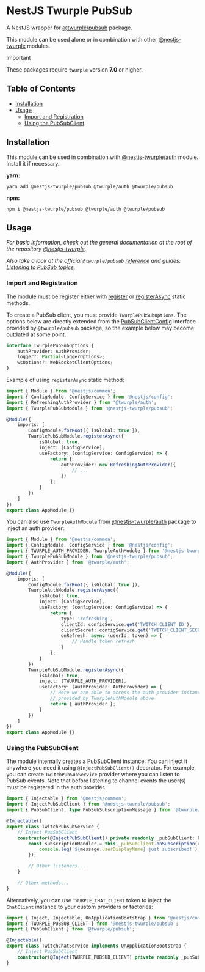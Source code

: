 # NestJS Twurple PubSub

A NestJS wrapper for [@twurple/pubsub](https://github.com/twurple/twurple/tree/main/packages/pubsub) package.

This module can be used alone or in combination with other [@nestjs-twurple](https://github.com/stimulcross/nestjs-twurple) modules.

> [!IMPORTANT]
> These packages require `twurple` version **7.0** or higher.

## Table of Contents

-   [Installation](#installation)
-   [Usage](#usage)
    -   [Import and Registration](#import-and-registration)
    -   [Using the PubSubClient](#using-the-pubsubclient)

## Installation

This module can be used in combination with [@nestjs-twurple/auth](https://github.com/stimulcross/nestjs-twurple/tree/main/packages/auth) module. Install it if necessary.

**yarn:**

```
yarn add @nestjs-twurple/pubsub @twurple/auth @twurple/pubsub
```

**npm:**

```
npm i @nestjs-twurple/pubsub @twurple/auth @twurple/pubsub
```

## Usage

_For basic information, check out the general documentation at the root of the repository [@nestjs-twurple](https://github.com/stimulcross/nestjs-twurple)._

_Also take a look at the official `@twurple/pubsub` [reference](https://twurple.js.org/reference/pubsub) and guides: [Listening to PubSub topics](https://twurple.js.org/docs/getting-data/pubsub/listening-to-topics.html)._

### Import and Registration

The module must be register either with [register](https://github.com/stimulcross/nestjs-twurple#sync-module-configuration) or [registerAsync](https://github.com/stimulcross/nestjs-twurple#async-module-configuration) static methods.

To create a PubSub client, you must provide `TwurplePubSubOptions`. The options below are directly extended from the [PubSubClientConfig](https://twurple.js.org/reference/pubsub/interfaces/PubSubClientConfig.html) interface provided by `@twurple/pubsub` package, so the example below may become outdated at some point.

```ts
interface TwurplePubSubOptions {
	authProvider: AuthProvider;
	logger?: Partial<LoggerOptions>;
	wsOptions?: WebSocketClientOptions;
}
```

Example of using `registerAsync` static method:

```ts
import { Module } from '@nestjs/common';
import { ConfigModule, ConfigService } from '@nestjs/config';
import { RefreshingAuthProvider } from '@twurple/auth';
import { TwurplePubSubModule } from '@nestjs-twurple/pubsub';

@Module({
	imports: [
		ConfigModule.forRoot({ isGlobal: true }),
		TwurplePubSubModule.registerAsync({
			isGlobal: true,
			inject: [ConfigService],
			useFactory: (configService: ConfigService) => {
				return {
					authProvider: new RefreshingAuthProvider({
						// ...
					})
				};
			}
		})
	]
})
export class AppModule {}
```

You can also use `TwurpleAuthModule` from [@nestjs-twurple/auth](https://github.com/stimulcross/nestjs-twurple/tree/main/packages/auth) package to inject an auth provider:

```ts
import { Module } from '@nestjs/common';
import { ConfigModule, ConfigService } from '@nestjs/config';
import { TWURPLE_AUTH_PROVIDER, TwurpleAuthModule } from '@nestjs-twurple/auth';
import { TwurplePubSubModule } from '@nestjs-twurple/pubsub';
import { AuthProvider } from '@twurple/auth';

@Module({
	imports: [
		ConfigModule.forRoot({ isGlobal: true }),
		TwurpleAuthModule.registerAsync({
			isGlobal: true,
			inject: [ConfigService],
			useFactory: (configService: ConfigService) => {
				return {
					type: 'refreshing',
					clientId: configService.get('TWITCH_CLIENT_ID'),
					clientSecret: configService.get('TWITCH_CLIENT_SECRET'),
					onRefresh: async (userId, token) => {
						// Handle token refresh
					}
				};
			}
		}),
		TwurplePubSubModule.registerAsync({
			isGlobal: true,
			inject: [TWURPLE_AUTH_PROVIDER],
			useFactory: (authProvider: AuthProvider) => {
				// Here we are able to access the auth provider instance
				// provided by TwurpleAuthModule above
				return { authProvider };
			}
		})
	]
})
export class AppModule {}
```

### Using the PubSubClient

The module internally creates a [PubSubClient](https://twurple.js.org/reference/chat/classes/ChatClient.html) instance. You can inject it anywhere you need it using `@InjectPubSubClient()` decorator. For example, you can create `TwitchPubSubService` provider where you can listen to PubSub events. Note that before listening to channel events the user(s) must be registered in the auth provider.

```ts
import { Injectable } from '@nestjs/common';
import { InjectPubSubClient } from '@nestjs-twurple/pubsub';
import { PubSubClient, type PubSubSubscriptionMessage } from '@twurple/pubsub';

@Injectable()
export class TwitchPubSubService {
	// Inject PubSubClient
	constructor(@InjectPubSubClient() private readonly _pubSubClient: PubSubClient) {
		const subscriptionHandler = this._pubSubClient.onSubscription(userId, (message: PubSubSubscriptionMessage) => {
			console.log(`${message.userDisplayName} just subscribed!`);
		});

		// Other listeners...
	}

	// Other methods...
}
```

Alternatively, you can use `TWURPLE_CHAT_CLIENT` token to inject the `ChatClient` instance to your custom providers or factories:

```ts
import { Inject, Injectable, OnApplicationBootstrap } from '@nestjs/common';
import { TWURPLE_PUBSUB_CLIENT } from '@nestjs-twurple/pubsub';
import { PubSubClient } from '@twurple/pubsub';

@Injectable()
export class TwitchChatService implements OnApplicationBootstrap {
	// Inject PubSubClient
	constructor(@Inject(TWURPLE_PUBSUB_CLIENT) private readonly _pubSubClient: PubSubClient) {}
}
```
